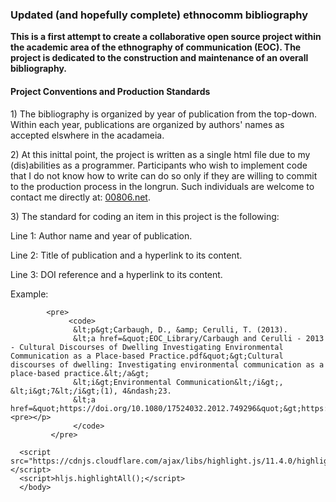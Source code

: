 <!DOCTYPE html>
<html>

   <head>
      <h3>Updated (and hopefully complete) ethnocomm bibliography</h3>
      <p><b>This is a first attempt to create a collaborative open source project within the academic area of the ethnography of communication (EOC). The project is dedicated to the construction and maintenance of an overall bibliography.</b></p>
   <link rel="stylesheet" href="https://cdnjs.cloudflare.com/ajax/libs/highlight.js/11.4.0/styles/atom-one-dark.min.css">
   </head>
	
   <body>
        <h4>Project Conventions and Production Standards</h2>
            <p>1) The bibliography is organized by year of publication from the top-down. Within each year, publications are organized by authors' names as accepted elswhere in the acadameia.</p>
            <p>2) At this inittal point, the project is written as a single html file due to my (dis)abilities as a programmer. Participants who wish to implement code that I do not know how to write can do so only if they are willing to commit to the production process in the longrun. Such              
                      individuals are welcome to contact me directly at: <a href="https://00806.net/?page_id=7">00806.net</a>.</p>       
            <p>3) The standard for coding an item in this project is the following:</p>
            <p>Line 1: Author name and year of publication.</p>
            <p>Line 2: Title of publication and a hyperlink to its content.</p>
            <p>Line 3: DOI reference and a hyperlink to its content.</p>
            <p>Example:</p>
            
            <pre>
                 <code>
                  &lt;p&gt;Carbaugh, D., &amp; Cerulli, T. (2013).
                  &lt;a href=&quot;EOC_Library/Carbaugh and Cerulli - 2013 - Cultural Discourses of Dwelling Investigating Environmental Communication as a Place-based Practice.pdf&quot;&gt;Cultural discourses of dwelling: Investigating environmental communication as a place-based practice.&lt;/a&gt;
                  &lt;i&gt;Environmental Communication&lt;/i&gt;, &lt;i&gt;7&lt;/i&gt;(1), 4&ndash;23. 
   		          &lt;a href=&quot;https://doi.org/10.1080/17524032.2012.749296&quot;&gt;https://doi.org/10.1080/17524032.2012.749296&lt;/a&gt;&lt;p&gt;<pre></p>
   		          </code>
   		     </pre>         
      
      <script src="https://cdnjs.cloudflare.com/ajax/libs/highlight.js/11.4.0/highlight.min.js"></script>
      <script>hljs.highlightAll();</script>
      </body> 
 </html>